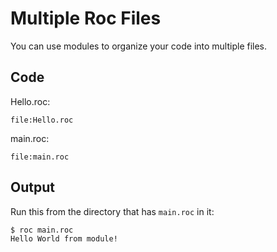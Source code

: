 # Multiple Roc Files

You can use modules to organize your code into multiple files.

## Code

Hello.roc:

```roc
file:Hello.roc
```

main.roc:

```roc
file:main.roc
```

## Output

Run this from the directory that has `main.roc` in it:

```
$ roc main.roc
Hello World from module!
```
